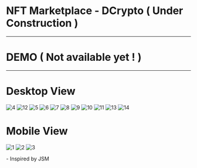 <h1>NFT Marketplace - DCrypto ( Under Construction )</h1>
<hr>
<h1>DEMO ( Not available yet ! )</h1>
<hr>
<h1>Desktop View</h1>

![4](https://user-images.githubusercontent.com/74010757/179903474-ff4c31e1-f444-4bfc-bb48-3a76c9551023.png)
![12](https://user-images.githubusercontent.com/74010757/179903724-ce798288-db24-497b-bcea-8ed690b12e1d.png)
![5](https://user-images.githubusercontent.com/74010757/179903653-735dee30-4f42-46b2-b89d-f823a6d2e7a0.png)
![6](https://user-images.githubusercontent.com/74010757/179903658-0e2fabac-8e36-44b9-b3d5-144173eedeca.png)
![7](https://user-images.githubusercontent.com/74010757/179903660-d582296d-d391-409a-8443-82b5bc6e466b.png)
![8](https://user-images.githubusercontent.com/74010757/179903669-d9b1d739-4f8f-4a6e-8930-8a758829344e.png)
![9](https://user-images.githubusercontent.com/74010757/179903672-819cfa29-b89b-429d-a65d-419f125779f5.png)
![10](https://user-images.githubusercontent.com/74010757/179903681-90239067-11f3-497f-b04e-adb06389e37a.png)
![11](https://user-images.githubusercontent.com/74010757/179903685-1104b2e4-bf6f-471b-a959-c24223bdfb54.png)
![13](https://user-images.githubusercontent.com/74010757/179903747-34c9b1bf-613e-4ac2-a12c-eb40dc620cc1.png)
![14](https://user-images.githubusercontent.com/74010757/179906915-973b49d1-24de-44c2-aafb-a832b72d0593.png)

<h1> Mobile View </h1>

![1](https://user-images.githubusercontent.com/74010757/179903793-089c6215-6202-434b-8ba9-1fa18b71624e.png)
![2](https://user-images.githubusercontent.com/74010757/179903809-f96abd40-3923-4ad5-8e2a-6d740d760992.png)
![3](https://user-images.githubusercontent.com/74010757/179903818-87ac733c-583c-4d62-a494-31c167393908.png)

<p> - Inspired by JSM </p>
